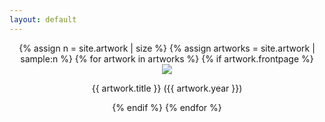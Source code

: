 ```yaml
---
layout: default
---
```


<div style="display:block; text-align:center;">
{% assign n = site.artwork | size %}
{% assign artworks = site.artwork | sample:n %}  
{% for artwork in artworks %}
{% if artwork.frontpage %}
<a style="text-decoration:none;" href="{{ artwork.url }}">
    <div class="tile">
        <div class="tilethumbnail">
        <img src="/assets/{{ artwork.catalogue }}-square-thumb.png"/>
        </div>
        <p>{{ artwork.title }} ({{ artwork.year }})</p>
    </div>
</a>
{% endif %}
{% endfor %}
</div>
